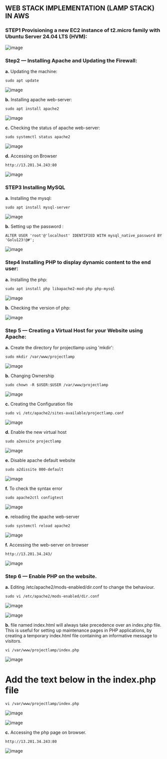 ## WEB STACK IMPLEMENTATION (LAMP STACK) IN AWS

### STEP1 Provisioning a new EC2 instance of t2.micro family with Ubuntu Server 24.04 LTS (HVM):

![image](https://github.com/user-attachments/assets/9e0fce11-72a4-4e51-b0fe-5fd198b00b52)


### Step2 — Installing Apache and Updating the Firewall:
__a.__ Updating the machine:
```
sudo apt update
```

![image](https://github.com/user-attachments/assets/c78a22e9-de0f-408e-b89f-2f88332738b6)

__b.__	Installing apache web-server:
```
sudo apt install apache2 
```
![image](https://github.com/user-attachments/assets/2e0dbc66-9bd0-48e5-b5f2-3afd1db0bcdc)

__c.__ Checking the status of apache web-server:
```
sudo systemctl status apache2
```
![image](https://github.com/user-attachments/assets/dcc30c58-4207-4b4b-b0fb-7490c0012622)

__d.__ Accessing on Browser
```
http://13.201.34.243:80
```
![image](https://github.com/user-attachments/assets/81e46beb-7e4c-4ca8-b89f-91028fc6b029)

### STEP3 Installing MySQL
__a.__ Installing the mysql:
```
sudo apt install mysql-server
```
![image](https://github.com/user-attachments/assets/b4b1a0aa-fd87-4df5-8366-b6825ef348ca)

__b.__ Setting up the password :
```
ALTER USER 'root'@'localhost' IDENTIFIED WITH mysql_native_password BY 'Golu123!@#';
```
![image](https://github.com/user-attachments/assets/eee7970e-331e-4921-8f10-60f71efc4a8d)

### Step4 Installing PHP to display dynamic content to the end user:

__a.__ Installing the php:

```
sudo apt install php libapache2-mod-php php-mysql
```
![image](https://github.com/user-attachments/assets/41e18627-de1b-475b-82bd-f758d86b1ee2)

__b.__ Checking the version of php:

![image](https://github.com/user-attachments/assets/d19bba68-1e52-4b38-a8b3-51d6d7a6fe20)

### Step 5 — Creating a Virtual Host for your Website using Apache:

__a.__	Create the directory for projectlamp using 'mkdir':
```
sudo mkdir /var/www/projectlamp
```
![image](https://github.com/user-attachments/assets/63d9a4ae-1d0d-437a-8927-f3f7a4a8255a)

__b.__	Changing Ownership
```
sudo chown -R $USER:$USER /var/www/projectlamp
```
![image](https://github.com/user-attachments/assets/6eb09ecb-d5be-49a3-97c6-10f3b40e1d26)

__c.__		Creating the Configuration file
```
sudo vi /etc/apache2/sites-available/projectlamp.conf
```
![image](https://github.com/user-attachments/assets/673098c2-edfa-47d5-a7f2-23fc3e4d547e)


__d.__		Enable the new virtual host
```
sudo a2ensite projectlamp
```
![image](https://github.com/user-attachments/assets/0a4c79e6-1dc4-41b6-bef6-296ff650ffa6)


__e.__		Disable apache default website

```
sudo a2dissite 000-default
```

![image](https://github.com/user-attachments/assets/8dd992c2-1405-4093-8b02-31db7a5622b6)

__f.__ To check the  syntax error
```
sudo apache2ctl configtest
```

![image](https://github.com/user-attachments/assets/04e2ea06-7973-42cb-bc1d-bca6b204ce2f)

__e.__  reloading the apache web-server
```
sudo systemctl reload apache2
```
![image](https://github.com/user-attachments/assets/3b00aa4a-33d8-47bd-8c90-b453ec24d4b0)


__f.__  Accessing the web-server on browser

```
http://13.201.34.243/
```
![image](https://github.com/user-attachments/assets/054f346b-2156-4963-b09a-ace40f139c98)

### Step 6 — Enable PHP on the website.

__a.__  Editing /etc/apache2/mods-enabled/dir.conf to change the behaviour.

```
sudo vi /etc/apache2/mods-enabled/dir.conf
```
![image](https://github.com/user-attachments/assets/2948be88-edb8-4fd7-8693-b76d03a2b93b)



![image](https://github.com/user-attachments/assets/0765480c-5806-479d-b8ea-c4dedd71f6a3)

__b.__	file named index.html will always take precedence over an index.php file. This is useful for setting up maintenance pages in PHP applications, by creating a temporary index.html file containing an informative message to visitors.

```
vi /var/www/projectlamp/index.php
```
![image](https://github.com/user-attachments/assets/09b69dfd-729c-45d8-a475-37d15debeb92)

# Add the text below in the index.php file

```
vi /var/www/projectlamp/index.php
```
![image](https://github.com/user-attachments/assets/6f5924bc-f450-4312-9dec-02e67c6e130f)

![image](https://github.com/user-attachments/assets/a9db328c-4510-47ac-8af8-00482bbfd58a)


__c.__ Accessing the php page on browser.


```
http://13.201.34.243:80
```
![image](https://github.com/user-attachments/assets/a139385b-8f16-4adb-b51a-ef9964d8e663)



